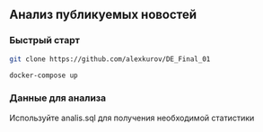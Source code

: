 ## Анализ публикуемых новостей

### Быстрый старт

  ```sh
  git clone https://github.com/alexkurov/DE_Final_01
  ```
  ```sh
  docker-compose up
  ```
  
### Данные для анализа

  Используйте analis.sql для получения необходимой статистики
